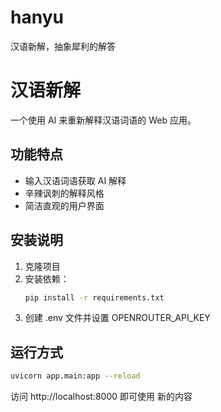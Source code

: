 # hanyu
汉语新解，抽象犀利的解答
# 汉语新解

一个使用 AI 来重新解释汉语词语的 Web 应用。

## 功能特点

- 输入汉语词语获取 AI 解释
- 辛辣讽刺的解释风格
- 简洁直观的用户界面

## 安装说明

1. 克隆项目
2. 安装依赖：
   ```bash
   pip install -r requirements.txt
   ```
3. 创建 .env 文件并设置 OPENROUTER_API_KEY

## 运行方式

```bash
uvicorn app.main:app --reload
```

访问 http://localhost:8000 即可使用 新的内容
